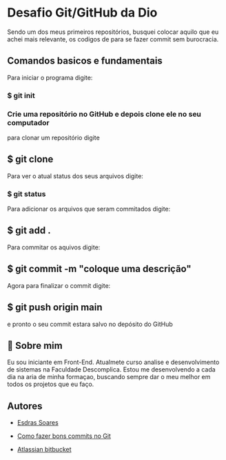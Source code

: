 
# Desafio Git/GitHub da Dio

Sendo um dos meus primeiros repositórios, busquei colocar 
aquilo que eu achei mais relevante, os codigos de para se 
fazer commit sem burocracia.

## Comandos basicos e fundamentais

Para iniciar o programa digite:
### $ git init
### Crie uma repositório no GitHub e depois clone ele no seu computador

para clonar um repositório digite 

## $ git clone  <!-- mais o link do seu repositório-->

Para ver o atual status dos seus arquivos digite:

### $ git status

Para adicionar os arquivos que seram commitados digite:

## $ git add .

Para commitar os aquivos digite: 
## $ git commit -m "coloque uma descrição"
 
Agora para finalizar o commit digite:

## $ git push origin main

e pronto o seu commit estara salvo no depósito do GitHub
## 🚀 Sobre mim
Eu sou iniciante em Front-End.
Atualmete curso analise e desenvolvimento de sistemas na Faculdade Descomplica. 
Estou me desenvolvendo a cada dia na aria de minha formaçao,
 buscando sempre dar o meu melhor em todos os projetos que eu faço.


## Autores

- [Esdras Soares](https://github.com/ApenasEsdras/ApenasEsdras)

- [Como fazer bons commits no Git](https://ruanbrandao.com.br/2020/02/04/como-fazer-um-bom-commit/#:~:text=Como%20fazer%20um%20commit%20Fazer%20um%20commit%20tem,not%20staged%20for%20commit%3A%20%28use%20%22git%20add%20%3Cfile%3E...%22)
- [Atlassian bitbucket](https://www.atlassian.com/br/git/tutorials/learn-git-with-bitbucket-cloud)
